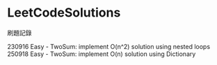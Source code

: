 # LeetCodeSolutions
刷題記錄


230916 Easy - TwoSum: implement O(n^2) solution using nested loops
250918 Easy - TwoSum: implement O(n) solution using Dictionary
